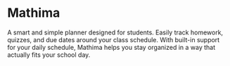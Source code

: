 # Mathima

A smart and simple planner designed for students. Easily track homework, quizzes, and due dates around your class schedule. With built-in support for your daily schedule, Mathima helps you stay organized in a way that actually fits your school day.
